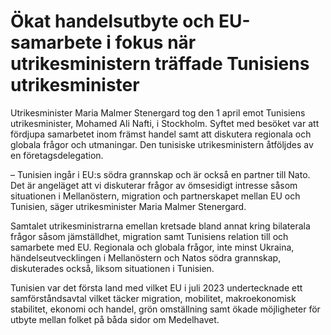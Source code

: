 # Ökat handelsutbyte och EU-samarbete i fokus när utrikesministern träffade Tunisiens utrikesminister

Utrikesminister Maria Malmer Stenergard tog den 1 april emot Tunisiens utrikesminister, Mohamed Ali Nafti, i Stockholm. Syftet med besöket var att fördjupa samarbetet inom främst handel samt att diskutera regionala och globala frågor och utmaningar. Den tunisiske utrikesministern åtföljdes av en företagsdelegation.

– Tunisien ingår i EU:s södra grannskap och är också en partner till Nato. Det är angeläget att vi diskuterar frågor av ömsesidigt intresse såsom situationen i Mellanöstern, migration och partnerskapet mellan EU och Tunisien, säger utrikesminister Maria Malmer Stenergard.

Samtalet utrikesministrarna emellan kretsade bland annat kring bilaterala frågor såsom jämställdhet, migration samt Tunisiens relation till och samarbete med EU. Regionala och globala frågor, inte minst Ukraina, händelseutvecklingen i Mellanöstern och Natos södra grannskap, diskuterades också, liksom situationen i Tunisien.

Tunisien var det första land med vilket EU i juli 2023 undertecknade ett samförståndsavtal vilket täcker migration, mobilitet, makroekonomisk stabilitet, ekonomi och handel, grön omställning samt ökade möjligheter för utbyte mellan folket på båda sidor om Medelhavet.
